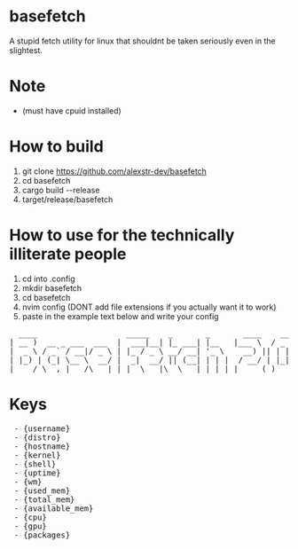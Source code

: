 # basefetch
A stupid fetch utility for linux that shouldnt be taken seriously even in the slightest.

# Note
 - (must have cpuid installed)

# How to build
1) git clone https://github.com/alexstr-dev/basefetch
2) cd basefetch
3) cargo build --release
4) target/release/basefetch

# How to use for the technically illiterate people
1) cd into .config
2) mkdir basefetch
3) cd basefetch
4) nvim config (DONT add file extensions if you actually want it to work)
5) paste in the example text below and write your config

<pre>
  ____                   _____    _       _       ____    ___
| __ )  __ _ ___  ___  |  ___|__| |_ ___| |__   |___ \  / _ \
|  _ \ / _` / __|/ _ \ | |_ / _ \ __/ __| '_ \    __) || | | |
| |_) | (_| \__ \  __/ |  _|  __/ || (__| | | |  / __/ | |_| |
|____/ \__,_|___/\___| |_|  \___|\__\___|_| |_| |_____(_)___/
</pre>

# Keys
<pre>
 - {username}
 - {distro}
 - {hostname}
 - {kernel}
 - {shell}
 - {uptime}
 - {wm}
 - {used_mem}
 - {total_mem}
 - {available_mem}
 - {cpu}
 - {gpu}
 - {packages}
</pre>